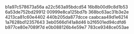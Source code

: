 b1a97c578673a56a
a22c563a95bdcd54
16b8b00d9c8d1b53
6a53de752bd29912
00999e8ca125bd7b
368bc63ac31b3e2e
4213ca81c60e4402
440b205da877dcce
caabcaa49d1e6214
1a7628bd12357643
3eb0566d141a8d46
b2f6501ed94cdfd6
b977ce80e7089f7d
e0b088126b4e59e7
783ce9348ce053ae
